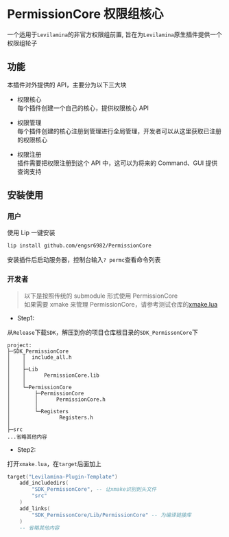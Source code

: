 # PermissionCore 权限组核心

一个适用于`Levilamina`的非官方权限组前置, 旨在为`Levilamina`原生插件提供一个权限组轮子

## 功能

本插件对外提供的 API，主要分为以下三大块

- 权限核心  
  每个插件创建一个自己的核心，提供权限核心 API

- 权限管理  
  每个插件创建的核心注册到管理进行全局管理，开发者可以从这里获取已注册的权限核心

- 权限注册  
  插件需要把权限注册到这个 API 中，这可以为将来的 Command、GUI 提供查询支持

## 安装使用

### 用户

使用 Lip 一键安装

```bash
lip install github.com/engsr6982/PermissionCore
```

安装插件后启动服务器，控制台输入`? permc`查看命令列表

### 开发者

> 以下是按照传统的 submodule 形式使用 PermissionCore  
> 如果需要 xmake 来管理 PermissionCore，请参考测试仓库的[xmake.lua](https://github.com/engsr6982/PermissionCoreTest/blob/main/xmake.lua)

- Step1:

从`Release`下载`SDK`，解压到你的项目仓库根目录的`SDK_PermissonCore`下

```file
project:
├─SDK_PermissionCore
│    │  include_all.h
│    │
│    ├─Lib
│    │      PermissionCore.lib
│    │
│    └─PermissionCore
│        ├─PermissionCore
│        │      PermissionCore.h
│        │
│        └─Registers
│                Registers.h
│
├─src
...省略其他内容
```

- Step2:

打开`xmake.lua`，在`target`后面加上

```lua
target("Levilamina-Plugin-Template")
    add_includedirs(
        "SDK_PermissonCore", -- 让xmake识别到头文件
        "src"
    )
    add_links(
        "SDK_PermissonCore/Lib/PermissionCore" -- 为编译链接库
    )
    -- 省略其他内容
```
